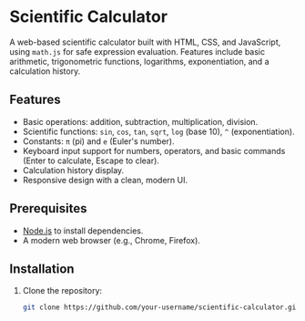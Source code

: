 # Scientific Calculator

A web-based scientific calculator built with HTML, CSS, and JavaScript, using `math.js` for safe expression evaluation. Features include basic arithmetic, trigonometric functions, logarithms, exponentiation, and a calculation history.

## Features
- Basic operations: addition, subtraction, multiplication, division.
- Scientific functions: `sin`, `cos`, `tan`, `sqrt`, `log` (base 10), `^` (exponentiation).
- Constants: `π` (pi) and `e` (Euler's number).
- Keyboard input support for numbers, operators, and basic commands (Enter to calculate, Escape to clear).
- Calculation history display.
- Responsive design with a clean, modern UI.

## Prerequisites
- [Node.js](https://nodejs.org/) to install dependencies.
- A modern web browser (e.g., Chrome, Firefox).

## Installation
1. Clone the repository:
   ```bash
   git clone https://github.com/your-username/scientific-calculator.git